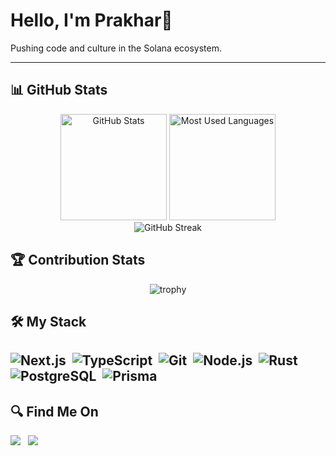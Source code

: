 # Hello, I'm Prakhar👋

Pushing code and culture in the Solana ecosystem.

---

## 📊 GitHub Stats

<div align="center">
  <img src="https://github-readme-stats.vercel.app/api?username=AtoMicKraK1n&show_icons=true&theme=radical" alt="GitHub Stats" height="170px"/>
  <img src="https://github-readme-stats.vercel.app/api/top-langs/?username=AtoMicKraK1n&layout=compact&theme=radical" alt="Most Used Languages" height="170px"/>
</div>

<div align="center">
  <img src="https://github-readme-streak-stats.herokuapp.com/?user=AtoMicKraK1n&theme=radical" alt="GitHub Streak" />
</div>

## 🏆 Contribution Stats

<div align="center">
  <img src="https://github-profile-trophy.vercel.app/?username=AtoMicKraK1n&theme=radical&row=1&column=6" alt="trophy" />
</div>

## 🛠️ My Stack

![Next.js](https://img.shields.io/badge/-Next.js-05122A?style=flat&logo=next.js)&nbsp;
![TypeScript](https://img.shields.io/badge/-TypeScript-05122A?style=flat&logo=typescript)&nbsp;
![Git](https://img.shields.io/badge/-Git-05122A?style=flat&logo=git)&nbsp;
![Node.js](https://img.shields.io/badge/-Node.js-05122A?style=flat&logo=node.js)&nbsp;
![Rust](https://img.shields.io/badge/-Rust-05122A?style=flat&logo=rust)&nbsp;
![PostgreSQL](https://img.shields.io/badge/-PostgreSQL-05122A?style=flat&logo=postgresql)&nbsp;
![Prisma](https://img.shields.io/badge/Prisma-3982CE?style=for-the-badge&logo=Prisma&logoColor=white)&nbsp;
---
## 🔍 Find Me On

<p align="left">
  <a href="https://x.com/Prakhar158"><img src="https://img.shields.io/badge/@Prakhar158-1877F2?style=flat&logo=X&logoColor=white"/></a>&nbsp;&nbsp;
  <a href="mailto:prakharsharma2506@gmail.com"><img src="https://img.shields.io/badge/@PrakharSharma-1877F2?style=flat&logo=Gmail&logoColor=white"/></a>&nbsp;&nbsp;

</p>
